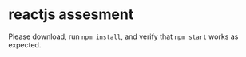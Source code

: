 # reactjs assesment

Please download, run `npm install`, and verify that `npm start` works as expected.